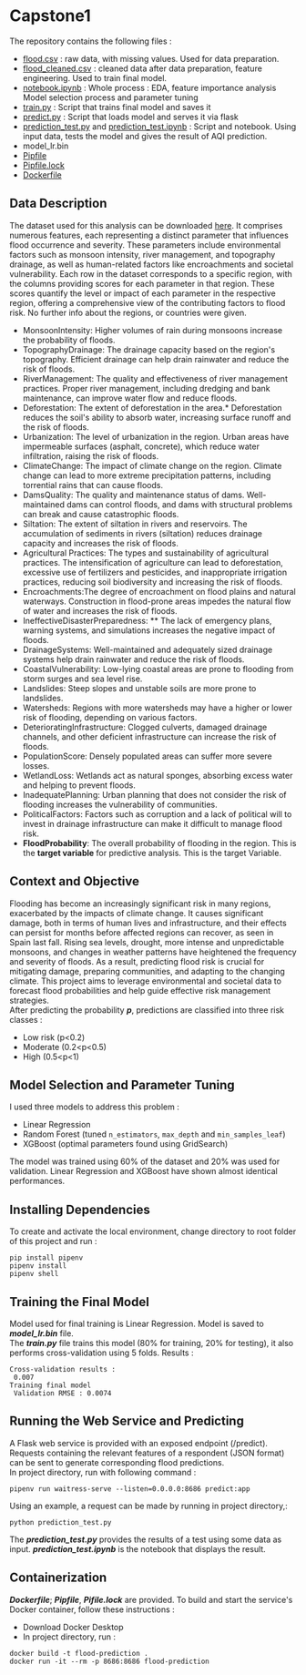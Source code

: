 # Capstone1

The repository contains the following files :
- [flood.csv](https://github.com/ailiita/Capstone1/blob/main/flood.csv) : raw data, with missing values. Used for data preparation.
- [flood_cleaned.csv](https://github.com/ailiita/Capstone1/blob/main/flood_cleaned.csv) : cleaned data after data preparation, feature engineering. Used to train final model.
- [notebook.ipynb](https://github.com/ailiita/Capstone1/blob/main/notebook.ipynb) : Whole process : EDA, feature importance analysis Model selection process and parameter tuning
- [train.py](https://github.com/ailiita/Capstone1/blob/main/train.py) : Script that trains final model and saves it
- [predict.py](https://github.com/ailiita/Capstone1/blob/main/predict.py) : Script that loads model and serves it via flask
- [prediction_test.py](https://github.com/ailiita/Capstone1/blob/main/prediction_test.py) and [prediction_test.ipynb](https://github.com/ailiita/Midterm_project/blob/main/prediction_test.ipynb) : Script and notebook. Using input data, tests the model and gives the result of AQI prediction.
- model_lr.bin
- [Pipfile](https://github.com/ailiita/Capstone1/blob/main/Pipfile)
- [Pipfile.lock](https://github.com/ailiita/Capstone1/blob/main/Pipfile.lock)
- [Dockerfile](https://github.com/ailiita/Capstone1/blob/main/Dockerfile)

## Data Description
The dataset used for this analysis can be downloaded [here](https://www.kaggle.com/datasets/naiyakhalid/flood-prediction-dataset). It comprises numerous features, each representing a distinct parameter that influences flood occurrence and severity. These parameters include environmental factors such as monsoon intensity, river management, and topography drainage, as well as human-related factors like encroachments and societal vulnerability. Each row in the dataset corresponds to a specific region, with the columns providing scores for each parameter in that region. These scores quantify the level or impact of each parameter in the respective region, offering a comprehensive view of the contributing factors to flood risk. No further info about the regions, or countries were given.

- MonsoonIntensity: Higher volumes of rain during monsoons increase the probability of floods.
- TopographyDrainage: The drainage capacity based on the region's topography. Efficient drainage can help drain rainwater and reduce the risk of floods.
- RiverManagement: The quality and effectiveness of river management practices. Proper river management, including dredging and bank maintenance, can improve water flow and reduce floods.
- Deforestation: The extent of deforestation in the area.* Deforestation reduces the soil's ability to absorb water, increasing surface runoff and the risk of floods.
- Urbanization: The level of urbanization in the region. Urban areas have impermeable surfaces (asphalt, concrete), which reduce water infiltration, raising the risk of floods.
- ClimateChange: The impact of climate change on the region. Climate change can lead to more extreme precipitation patterns, including torrential rains that can cause floods.
- DamsQuality: The quality and maintenance status of dams. Well-maintained dams can control floods, and dams with structural problems can break and cause catastrophic floods.
- Siltation: The extent of siltation in rivers and reservoirs. The accumulation of sediments in rivers (siltation) reduces drainage capacity and increases the risk of floods.
- Agricultural Practices: The types and sustainability of agricultural practices. The intensification of agriculture can lead to deforestation, excessive use of fertilizers and pesticides, and inappropriate irrigation practices, reducing soil biodiversity and increasing the risk of floods.
- Encroachments:The degree of encroachment on flood plains and natural waterways. Construction in flood-prone areas impedes the natural flow of water and increases the risk of floods.
- IneffectiveDisasterPreparedness: ** The lack of emergency plans, warning systems, and simulations increases the negative impact of floods.
- DrainageSystems: Well-maintained and adequately sized drainage systems help drain rainwater and reduce the risk of floods.
- CoastalVulnerability: Low-lying coastal areas are prone to flooding from storm surges and sea level rise.
- Landslides: Steep slopes and unstable soils are more prone to landslides.
- Watersheds: Regions with more watersheds may have a higher or lower risk of flooding, depending on various factors.
- DeterioratingInfrastructure: Clogged culverts, damaged drainage channels, and other deficient infrastructure can increase the risk of floods.
- PopulationScore: Densely populated areas can suffer more severe losses.
- WetlandLoss: Wetlands act as natural sponges, absorbing excess water and helping to prevent floods.
- InadequatePlanning: Urban planning that does not consider the risk of flooding increases the vulnerability of communities.
- PoliticalFactors: Factors such as corruption and a lack of political will to invest in drainage infrastructure can make it difficult to manage flood risk.
- **FloodProbability**: The overall probability of flooding in the region. This is the **target variable** for predictive analysis. This is the target Variable.

## Context and Objective
Flooding has become an increasingly significant risk in many regions, exacerbated by the impacts of climate change. It causes significant damage, both in terms of human lives and infrastructure, and their effects can persist for months before affected regions can recover, as seen in Spain last fall. Rising sea levels, drought, more intense and unpredictable monsoons, and changes in weather patterns have heightened the frequency and severity of floods. As a result, predicting flood risk is crucial for mitigating damage, preparing communities, and adapting to the changing climate. This project aims to leverage environmental and societal data to forecast flood probabilities and help guide effective risk management strategies.  
After predicting the probability ***p***, predictions are classified into three risk classes :
- Low risk (p<0.2)
- Moderate (0.2<p<0.5)
- High (0.5<p<1)

## Model Selection and Parameter Tuning
I used three models to address this problem :
- Linear Regression
- Random Forest (tuned `n_estimators`, `max_depth` and `min_samples_leaf`)
- XGBoost (optimal parameters found using GridSearch)

The model was trained using 60% of the dataset and 20% was used for validation. Linear Regression and XGBoost have shown almost identical performances.

## Installing Dependencies
To create and activate the local environment, change directory to root folder of this project and run : 
```
pip install pipenv
pipenv install
pipenv shell
```

## Training the Final Model 
Model used for final training is Linear Regression. Model is saved to ***model_lr.bin*** file.   
The ***train.py*** file trains this model (80% for training, 20% for testing), it also performs cross-validation using 5 folds. Results :   

```
Cross-validation results :     
 0.007   
Training final model    
 Validation RMSE : 0.0074
```


## Running the Web Service and Predicting
A Flask web service is provided with an exposed endpoint (/predict). Requests containing the relevant features of a respondent (JSON format) can be sent to generate corresponding flood predictions.  
In project directory, run with following command :
```
pipenv run waitress-serve --listen=0.0.0.0:8686 predict:app
``` 
Using an example, a request can be made by running in project directory,: 
```
python prediction_test.py
```
The ***prediction_test.py*** provides the results of a test using some data as input. ***prediction_test.ipynb*** is the notebook that displays the result. 

## Containerization
***Dockerfile***; ***Pipfile***, ***Pifile.lock*** are provided.
To build and start the service's Docker container, follow these instructions :
- Download Docker Desktop
- In project directory, run :
```
docker build -t flood-prediction .
docker run -it --rm -p 8686:8686 flood-prediction
```

